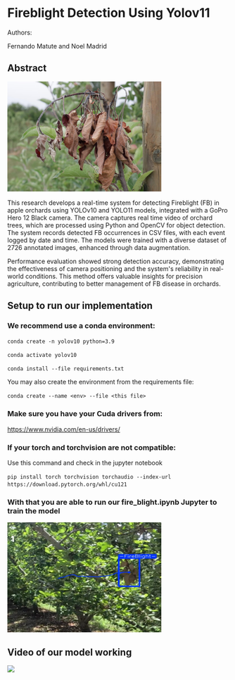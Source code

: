 # Fireblight Detection Using Yolov11
Authors:

Fernando Matute and Noel Madrid

## Abstract
<img src="./assets/FB.jpg" alt="FB" height = "250" width="350"/>

This research develops a real-time system for detecting Fireblight (FB) in apple orchards using YOLOv10 and YOLO11 models, integrated with a GoPro Hero 12 Black camera. The camera captures real time video of orchard trees, which are processed using Python and OpenCV for object detection. The system records detected FB occurrences in CSV files, with each event logged by date and time. The models were trained with a diverse dataset of 2726 annotated images, enhanced through data augmentation. 

Performance evaluation showed strong detection accuracy, demonstrating the effectiveness of camera positioning and the system's reliability in real-world conditions. This method offers valuable insights for precision agriculture, contributing to better management of FB disease in orchards.

## Setup to run our implementation

### We recommend use a conda environment:

`conda create -n yolov10 python=3.9`

`conda activate yolov10`

`conda install --file requirements.txt`

You may also create the environment from the requirements file:

`conda create --name <env> --file <this file>`

### Make sure you have your Cuda drivers from:
https://www.nvidia.com/en-us/drivers/

### If your torch and torchvision are not compatible:
Use this command and check in the jupyter notebook

`pip install torch torchvision torchaudio --index-url https://download.pytorch.org/whl/cu121`

### With that you are able to run our fire_blight.ipynb Jupyter to train the model

<img src="./assets/fb_detection.png" alt="FB_Detection" height = "250" width="350"/>


## Video of our model working
![](./assets/Detection_Comparison.gif)